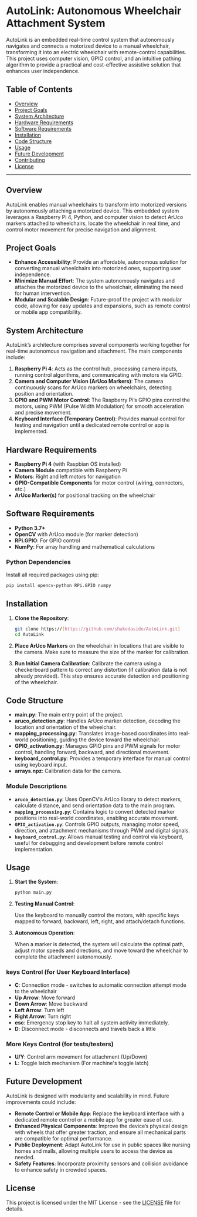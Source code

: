 # AutoLink: Autonomous Wheelchair Attachment System

AutoLink is an embedded real-time control system that autonomously navigates and connects a motorized device to a manual wheelchair, transforming it into an electric wheelchair with remote-control capabilities. This project uses computer vision, GPIO control, and an intuitive pathing algorithm to provide a practical and cost-effective assistive solution that enhances user independence.

## Table of Contents

- [Overview](#overview)
- [Project Goals](#project-goals)
- [System Architecture](#system-architecture)
- [Hardware Requirements](#hardware-requirements)
- [Software Requirements](#software-requirements)
- [Installation](#installation)
- [Code Structure](#code-structure)
- [Usage](#usage)
- [Future Development](#future-development)
- [Contributing](#contributing)
- [License](#license)

---

## Overview

AutoLink enables manual wheelchairs to transform into motorized versions by autonomously attaching a motorized device. This embedded system leverages a Raspberry Pi 4, Python, and computer vision to detect ArUco markers attached to wheelchairs, locate the wheelchair in real time, and control motor movement for precise navigation and alignment.

## Project Goals

- **Enhance Accessibility**: Provide an affordable, autonomous solution for converting manual wheelchairs into motorized ones, supporting user independence.
- **Minimize Manual Effort**: The system autonomously navigates and attaches the motorized device to the wheelchair, eliminating the need for human intervention.
- **Modular and Scalable Design**: Future-proof the project with modular code, allowing for easy updates and expansions, such as remote control or mobile app compatibility.

## System Architecture

AutoLink’s architecture comprises several components working together for real-time autonomous navigation and attachment. The main components include:

1. **Raspberry Pi 4**: Acts as the control hub, processing camera inputs, running control algorithms, and communicating with motors via GPIO.
2. **Camera and Computer Vision (ArUco Markers)**: The camera continuously scans for ArUco markers on wheelchairs, detecting position and orientation.
3. **GPIO and PWM Motor Control**: The Raspberry Pi’s GPIO pins control the motors, using PWM (Pulse Width Modulation) for smooth acceleration and precise movement.
4. **Keyboard Interface (Temporary Control)**: Provides manual control for testing and navigation until a dedicated remote control or app is implemented.

## Hardware Requirements

- **Raspberry Pi 4** (with Raspbian OS installed)
- **Camera Module** compatible with Raspberry Pi
- **Motors**: Right and left motors for navigation
- **GPIO-Compatible Components** for motor control (wiring, connectors, etc.)
- **ArUco Marker(s)** for positional tracking on the wheelchair

## Software Requirements

- **Python 3.7+**
- **OpenCV** with ArUco module (for marker detection)
- **RPi.GPIO**: For GPIO control
- **NumPy**: For array handling and mathematical calculations

### Python Dependencies

Install all required packages using pip:

```bash
pip install opencv-python RPi.GPIO numpy
```

## Installation

1. **Clone the Repository**:

   ```bash
   git clone https://[https://github.com/shakedasido/AutoLink.git]
   cd AutoLink
   ```

2. **Place ArUco Markers** on the wheelchair in locations that are visible to the camera. Make sure to measure the size of the marker for calibration.

3. **Run Initial Camera Calibration**: Calibrate the camera using a checkerboard pattern to correct any distortion (if calibration data is not already provided). This step ensures accurate detection and positioning of the wheelchair.

## Code Structure

- **main.py**: The main entry point of the project.
- **aruco_detection.py**: Handles ArUco marker detection, decoding the location and orientation of the wheelchair.
- **mapping_processing.py**: Translates image-based coordinates into real-world positioning, guiding the device toward the wheelchair.
- **GPIO_activation.py**: Manages GPIO pins and PWM signals for motor control, handling forward, backward, and directional movement.
- **keyboard_control.py**: Provides a temporary interface for manual control using keyboard input.
- **arrays.npz**: Calibration data for the camera.

### Module Descriptions

- **`aruco_detection.py`**: Uses OpenCV’s ArUco library to detect markers, calculate distance, and send orientation data to the main program.
- **`mapping_processing.py`**: Contains logic to convert detected marker positions into real-world coordinates, enabling accurate movement.
- **`GPIO_activation.py`**: Controls GPIO outputs, managing motor speed, direction, and attachment mechanisms through PWM and digital signals.
- **`keyboard_control.py`**: Allows manual testing and control via keyboard, useful for debugging and development before remote control implementation.

## Usage

1. **Start the System**:

   ```bash
   python main.py
   ```

2. **Testing Manual Control**:

   Use the keyboard to manually control the motors, with specific keys mapped to forward, backward, left, right, and attach/detach functions.

3. **Autonomous Operation**:

   When a marker is detected, the system will calculate the optimal path, adjust motor speeds and directions, and move toward the wheelchair to complete the attachment autonomously.

### keys Control (for User Keyboard Interface)

- **C**: Connection mode - switches to automatic connection attempt mode to the wheelchair
- **Up Arrow**: Move forward
- **Down Arrow**: Move backward
- **Left Arrow**: Turn left
- **Right Arrow**: Turn right
- **esc**: Emergency stop key to halt all system activity immediately.
- **D**: Disconnect mode - disconnects and travels back a little

### More Keys Control (for tests/testers)
- **U/Y**: Control arm movement for attachment (Up/Down)
- **L**: Toggle latch mechanism (For machine's toggle latch)

## Future Development

AutoLink is designed with modularity and scalability in mind. Future improvements could include:

- **Remote Control or Mobile App**: Replace the keyboard interface with a dedicated remote control or a mobile app for greater ease of use.
- **Enhanced Physical Components**: Improve the device’s physical design with wheels that offer greater traction, and ensure all mechanical parts are compatible for optimal performance.
- **Public Deployment**: Adapt AutoLink for use in public spaces like nursing homes and malls, allowing multiple users to access the device as needed.
- **Safety Features**: Incorporate proximity sensors and collision avoidance to enhance safety in crowded spaces.

## License

This project is licensed under the MIT License - see the [LICENSE](LICENSE) file for details.

